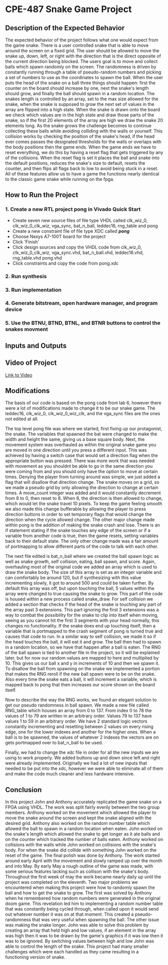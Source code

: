 # CPE-487 Snake Game Project

## Description of the Expected Behavior

The expected behavior of the project follows what one would expect from the game snake. There is a user controlled snake that is able to move around the screen on a fixed grid. The user should be allowed to move the snake up, down, left, or right with the direction that is the direct opposite of the current direction being blocked. The users goal is to move and collect balls which spawn randomly on the screen. The randomness is driven by constantly running through a table of pseudo-random numbers and picking a set of numbers to use as the coordinates to spawn the ball. When the user puts the head of the snake on a ball three things should happen: first the counter on the board should increase by one, next the snake's length should grow, and finally the ball should spawn in a random location. The snakes length is controlled by an array, set to the max size allowed for the snake, when the snake is supposed to grow the next set of values in the array are flipped into a high state. When the snake is drawn onto the board we check which values are in the high state and draw those parts of the snake, so if the first 20 elements of the array are high we draw the snake 20 elements long. As the snake grows the challenge becomes to continue collecting these balls while avoiding colliding with the walls or yourself. This collision works by checking the position of the snake's head, if the head ever comes passes the designated thresholds for the walls or overlaps with the body positions then the game ends. When the game ends we have to reset everything, we do this by having a reset flag that gets triggered by any of the collisions. When the reset flag is set it places the ball and snake into the default positions, reduces the snake's size to default, resets the counter, and then flips all flags back to low to avoid being stuck in a reset. All of these features allow us to have a game the functions nearly identical to the classic game snake while running on the fpga.

## How to Run the Project

### 1. Create a new RTL project pong in Vivado Quick Start
* Create seven new source files of file type VHDL called clk_wiz_0, clk_wiz_0_clk_wiz, vga_sync, bat_n_ball, leddec16, rng_table and pong
* Create a new constraint file of file type XDC called **_pong_**
* Choose Nexys A7-100T board for the project
* Click 'Finish'
* Click design sources and copy the VHDL code from clk_wiz_0, clk_wiz_0_clk_wiz, vga_sync.vhd, bat_n_ball.vhd, leddec16.vhd, rng_table.vhd pong.vhd
* Click constraints and copy the code from pong.xdc

### 2. Run synthesis

### 3. Run implementation

### 4. Generate bitstream, open hardware manager, and program device

### 5. Use the BTNU, BTND, BTNL, and BTNR buttons to control the snakes movment

## Inputs and Outputs



## Video of Project

[Link to Video](https://youtu.be/i8obphgsEuc)

## Modifications

The basis of our code is based on the pong code from lab 6, however there were a lot of modifications made to change it to be our snake game. The leddec16, clk_wiz_0, clk_wiz_0_wiz_clk, and the vga_sync files are the ones not edited at all. 

The top level pong file was where we started, first fixing up our protagonist, the snake. The variables that spawned the bat were changed to make the width and height the same, giving us a base square body. Next, the movement system was overhauled as within the original snake game you are moved in one direction until you press a different input. This was achieved by having a switch case that would set a direction flag when the appropriate button was pressed. There was more work that was needed with movement as you shouldnt be able to go in the same direction you were coming from and you should only have the option to move at certain times. Denying the player from turning around was simple, we just added a flag that will disallow that direction change. The snake moves on a grid, so we made a pseudo grid by only allowing the direction to change at certain times. A move_count integer was added and it would constantly decrement from 8 to 0, then reset to 8. When 8, the direction is then allowed to change, which would let the snake travel 10 pixels. To keep the game feeling smooth we also made this change bufferable by allowing the player to press direction buttons in order to set temporary flags that would change the direction when the cycle allowed change. The other major change made within pong is the addition of making the snake crash and lose. There is an if statement stating if the snake touches any edge of the screen or if a variable from another code is true, then the game resets, setting variables back to their default state. The only other change made was a fair amount of portmapping to allow different parts of the code to talk with each other.

The next file edited is bat_n_ball where we created the ball spawn logic as well as snake growth, self collision, eating, ball spawn, and score. Again, overhauling most of the original code we added an array which is used to draw the snake body. The size of this array is set as an integer variable and can comfortably be around 120, but if synthesizing with this value incrementing slowly, it got to around 500 and could be taken further. By default this array was off, but upon touching the ball, 5 values within the array were changed to true causing the snake to grow. This part of the code is housed within a new process called snake_draw. For self collision we added a section that checks if the head of the snake is touching any part of the array past 3 extensions. This part ignoring the first 3 extensions was a way to combat the possibility for the snake to clip into itself when moving, seeing as you cannot hit the first 3 segments with your head normally, this changes no functionality. If the snake does end up touching itself, then a variable that is portmapped to the crash segment of pong is turned true and causes that code to run. In a similar way to self collision, we made it so if the head touches the ball, it will eat it and grow. The ball then had to spawn in a random location, so we have that happen after a ball is eaten. The RNG of the ball spawn is tied to another file in the project, so it will be explained later, but for now our random values are mapped to here and multiplied by 10. This gives us our ball x and y in increments of 10 and then we spawn it. To disallow the ball from spawning on the snake we implemented a portion that makes the RNG reroll if the new ball spawn were to be on the snake. Also every time the snake eats a ball, it will increment a variable, which is mapped back to pong that then increases our score shown on the board itself. 

Now to describe the way the RNG works, we found an elegant solution to get our pseudo randomness in ball spawn. We made a new file called RNG_table which houses an array from 0 to 137. From index 0 to 78 the values of 1 to 79 are written in an arbitrary order. Values 79 to 137 have values 1 to 59 in an arbitrary order. We have 2  standard logic vectors constantly incrementing and resetting between 2 values on every rising edge, one for the lower indexes and another for the higher ones. When a ball is to be spawned, the values of whatever 2 indexes the vectors are on gets portmapped over to bat_n_ball to be used. 

Finally, we had to change the xdc file in order for all the new inputs we are using to work properly. We added buttons up and down since left and right were already implemented. Originally we had a lot of new inputs that needed to be put into the xdc, however we were able to eliminate all of them and make the code much cleaner and less hardware intensive.


## Conclusion

In this project John and Anthony accurately replicated the game snake on a FPGA using VHDL. The work was split fairly evenly between the two group members. Anthony worked on the movement which allowed the player to move the snake around the screen and kept the snake aligned with the desired grid. Anthony also worked on the random number table which allowed the ball to spawn in a random location when eaten. John worked on the snake's length which allowed the snake to get longer as it ate balls and on the counter which tracked the number of balls eaten. Anthony worked on collisions with the walls while John worked on collisions with the snake's body. For when the snake did collide with something John worked on the reset of the game. The final polish was done by Anthony. The work started around early April with the movement and slowly ramped up over the month and into May. By early May a rough outline of the game was made, with some serious features lacking such as collison with the snake's body. Throughout the first week of may the work became nearly daily up until the project was completed on the eleventh. Two major problems we encountered when making this project were how to randomly spawn the ball and how to get the snake to grow. The first was solved by Anthony when he remembered how random numbers were generated in the original doom game. This revelation led him to implementing a random number table that was constantly being cycled through, when called upon it would send out whatever number it was on at that moment. This created a pseudo-randomness that was very useful when spawning the ball. The other issue was making the snake longer. John was able to solve this problem by creating an array that held high and low values, if an element in the array was high then it was to be drawn by the game's graphics if it was low then it was to be ignored. By switching values between high and low John was able to control the length of the snake. This project had many smaller challenges which were each handled as they came resulting in a functioning version of snake.

